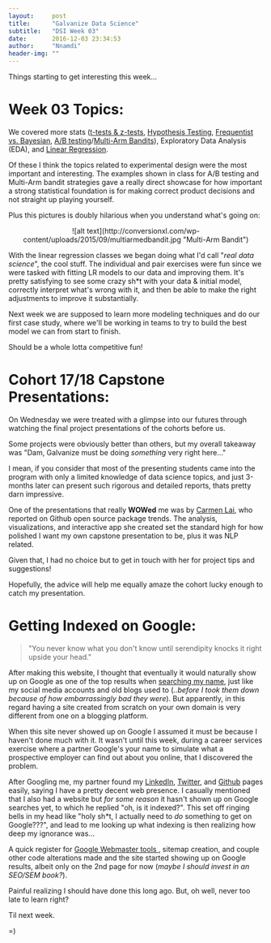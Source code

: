 ```yaml
---
layout:     post
title:      "Galvanize Data Science"
subtitle:   "DSI Week 03"
date:       2016-12-03 23:34:53
author:     "Nnamdi"
header-img: ""
---
```


Things starting to get interesting this week...

# Week 03 Topics:
We covered more stats ([t-tests & z-tests](https://www.youtube.com/watch?v=5ABpqVSx33I), [Hypothesis Testing](https://www.youtube.com/watch?v=-FtlH4svqx4), [Frequentist vs. Bayesian](https://www.quora.com/What-is-the-difference-between-Bayesian-and-frequentist-statisticians), [A/B testing](http://conversionxl.com/ab-testing-statistics/)/[Multi-Arm Bandits](https://en.wikipedia.org/wiki/Multi-armed_bandit)), Exploratory Data Analysis (EDA), and [Linear Regression](https://en.wikipedia.org/wiki/Linear_regression).

Of these I think the topics related to experimental design were the most important and interesting. The examples shown in class for A/B testing and Multi-Arm bandit strategies gave a really direct showcase for how important a strong statistical foundation is for making correct product decisions and not straight up playing yourself.

Plus this pictures is doubly hilarious when you understand what's going on:
<p align="center">
![alt text](http://conversionxl.com/wp-content/uploads/2015/09/multiarmedbandit.jpg "Multi-Arm Bandit")</p>

With the linear regression classes we began doing what I'd call "_real data science_", the cool stuff. The individual and pair exercises were fun since we were tasked with fitting LR models to our data and improving them. It's pretty satisfying to see some crazy sh*t with your data & initial model, correctly interpret what's wrong with it, and then be able to make the right adjustments to improve it substantially.

Next week we are supposed to learn more modeling techniques and do our first case study, where we'll be working in teams to try to build the best model we can from start to finish.

Should be a whole lotta competitive fun!

# Cohort 17/18 Capstone Presentations:
On Wednesday we were treated with a glimpse into our futures through watching the final project presentations of the cohorts before us.

Some projects were obviously better than others, but my overall takeaway was "Dam, Galvanize must be doing _something_ very right here..."

I mean, if you consider that most of the presenting students came into the program with only a limited knowledge of data science topics, and just 3-months later can present such rigorous and detailed reports, thats pretty darn impressive.

One of the presentations that really **WOWed** me was by [Carmen Lai](http://www.carmenlai.com), who reported on Github open source package trends. The analysis, visualizations, and interactive app she created set the standard high for how polished I want my own capstone presentation to be, plus it was NLP related.

Given that, I had no choice but to get in touch with her for project tips and suggestions! 

Hopefully, the advice will help me equally amaze the cohort lucky enough to catch my presentation.

# Getting Indexed on Google:
> "You never know what you don't know until serendipity knocks it right upside your head."

After making this website, I thought that eventually it would naturally show up on Google as one of the top results when [searching my name](https://www.google.com/search?q=nnamdi+offor), just like my social media accounts and old blogs used to (_..before I took them down because of how embarrassingly bad they were_). But apparently, in this regard having a site created from scratch on your own domain is very different from one on a blogging platform.

When this site never showed up on Google I assumed it must be because I haven't done much with it. It wasn't until this week, during a career services exercise where a partner Google's your name to simulate what a prospective employer can find out about you online, that I discovered the problem.
 
After Googling me, my partner found my [LinkedIn](https://linkedin.com/in/nnamdioffor), [Twitter](https://twitter.com/NnamdiJr), and [Github](https://github.com/NnamdiJr) pages easily, saying I have a pretty decent web presence. I casually mentioned that I also had a website but _for some reason_ it hasn't shown up on Google searches yet, to which he replied "oh, is it indexed?". This set off ringing bells in my head like "holy sh*t, I actually need to _do_ something to get on Google???", and lead to me looking up what indexing is then realizing how deep my ignorance was...

A quick register for [Google Webmaster tools ](https://www.google.com/intl/en/webmasters/), sitemap creation, and couple other code alterations made and the site started showing up on Google results, albeit only on the 2nd page for now (_maybe I should invest in an SEO/SEM book?_).

Painful realizing I should have done this long ago. But, oh well, never too late to learn right?

Til next week.

=)
